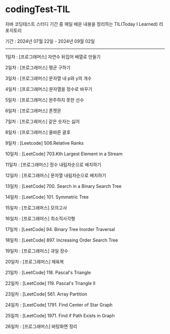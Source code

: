 # codingTest-TIL
자바 코딩테스트 스터디 기간 중 매일 배운 내용을 정리하는 TIL(Today I Learned) 리포지토리 

기간 : 2024년 07월 22일 - 2024년 09월 02일 

---

1일차 : [프로그래머스] 자연수 뒤집어 배열로 만들기

2일차 : [프로그래머스] 평균 구하기

3일차 : [프로그래머스] 문자열 내 p와 y의 개수

4일차 : [프로그래머스] 문자열을 정수로 바꾸기

5일차 : [프로그래머스] 완주하지 못한 선수

6일차 : [프로그래머스] 폰켓몬

7일차 : [프로그래머스] 같은 숫자는 싫어

8일차 : [프로그래머스] 올바른 괄호 

9일차 : [Leetcode] 506.Relative Ranks 

10일차 : [LeetCode] 703.Kth Largest Element in a Stream

11일차 : [프로그래머스] 정수 내림차순으로 배치하기 

12일차 : [프로그래머스] 문자열 내림차순으로 배치하기 

13일차 : [LeetCode] 700. Search in a Binary Search Tree

14일차 : [LeetCode] 101. Symmetric Tree

15일차 : [프로그래머스] 모의고사

16일차 : [프로그래머스] 최소직사각형 

17일차 : [LeetCode] 94. Binary Tree Inorder Traversal

18일차 : [LeetCode] 897. Increasing Order Search Tree

19일차 : [프로그래머스] 과일 장수

20일차 : [프로그래머스] 체육복 

21일차 : [LeetCode] 118. Pascal's Triangle

22일차 : [LeetCode] 119. Pascal's Triangle II

23일차 : [LeetCode] 561. Array Partition

24일차 : [LeetCode] 1791. Find Center of Star Graph

25일차 : [LeetCode] 1971. Find if Path Exists in Graph

26일차 : [프로그래머스] 바탕화면 정리

